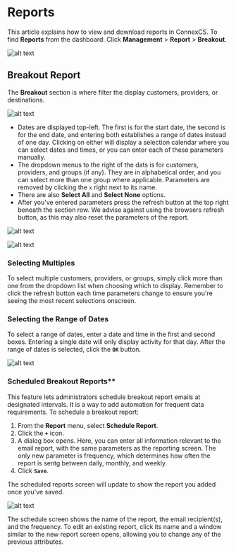 # Reports

This article explains how to view and download reports in ConnexCS.  To find **Reports** from the dashboard: Click  **Management** > **Report** > **Breakout**.
 
![alt text][report-1]

## Breakout Report

The **Breakout** section is where filter the display customers, providers, or destinations.
 
![alt text][report-2]

* Dates are displayed top-left.  The first is for the start date, the second is for the end date, and entering both establishes a range of dates instead of one day.  Clicking on either will display a selection calendar where you can select dates and times, or you can enter each of these parameters manually.
* The dropdown menus to the right of the dats is for customers, providers, and groups (if any).  They are in alphabetical order, and you can select more than one group where applicable.  Parameters are removed by clicking the `x` right next to its name.
* There are also **Select All** and **Select None** options.
* After you've entered parameters press the refresh button at the top right beneath the section row.  We advise against using the browsers refresh button, as this may also reset the parameters of the report.
 
![alt text][report-3]

 
![alt text][report-4]

### Selecting Multiples

To select multiple customers, providers, or groups, simply click more than one from the dropdown list when choosing which to display.  Remember to click the refresh button each time parameters change to ensure you're seeing the most recent selections onscreen.

### Selecting the Range of Dates

To select a range of dates, enter a date and time in the first and second boxes.  Entering a single date will only display activity for that day.  After the range of dates is selected, click the **`OK`** button.
 
![alt text][report-6]

### Scheduled Breakout Reports**

This feature lets administrators schedule breakout report emails at designated intervals.  It is a way to add automation for frequent data requirements.  To schedule a breakout report:

1. From the **Report** menu, select **Schedule Report**.
2. Click the **`+`** icon.
3. A dialog box opens.  Here, you can enter all information relevant to the email report, with the same parameters as the reporting screen. The only new parameter is frequency, which determines how often the report is sentg between daily, monthly, and weekly.
4. Click **`Save`**.

The scheduled reports screen will update to show the report you added once you've saved. 

![alt text][report-11]

The schedule screen shows the name of the report, the email recipient(s), and the frequency.  To edit an existing report, click its name and a window similar to the new report screen opens, allowing you to change any of the previous attributes.


[report-1]: https://raw.githubusercontent.com/digipigeon/connexcs-user-docs/master/new-images/275.png "Report-1"
[report-2]: https://raw.githubusercontent.com/digipigeon/connexcs-user-docs/master/new-images/276.png "Report-2"
[report-3]: https://raw.githubusercontent.com/digipigeon/connexcs-user-docs/master/new-images/277.png "Report-3"
[report-4]: https://raw.githubusercontent.com/digipigeon/connexcs-user-docs/master/new-images/278.png "Report-4"
[report-5]: https://raw.githubusercontent.com/digipigeon/connexcs-user-docs/master/new-images/279.png "Report-5"
[report-6]: https://raw.githubusercontent.com/digipigeon/connexcs-user-docs/master/new-images/280.png "Report-6"
[report-7]: https://raw.githubusercontent.com/digipigeon/connexcs-user-docs/master/new-images/281.png "Report-7"
[report-8]: https://raw.githubusercontent.com/digipigeon/connexcs-user-docs/master/new-images/282.png "Report-8"
[report-9]: https://raw.githubusercontent.com/digipigeon/connexcs-user-docs/master/new-images/283.png "Report-9"
[report-10]: https://raw.githubusercontent.com/digipigeon/connexcs-user-docs/master/new-images/284.png "Report-10"
[report-11]: https://raw.githubusercontent.com/digipigeon/connexcs-user-docs/master/new-images/285.png "Report-11"
[report-12]: https://raw.githubusercontent.com/digipigeon/connexcs-user-docs/master/new-images/286.png "Report-12"
[report-13]: https://raw.githubusercontent.com/digipigeon/connexcs-user-docs/master/new-images/287.png "Report-13"
[report-14]: https://raw.githubusercontent.com/digipigeon/connexcs-user-docs/master/new-images/288.png "Report-14"
